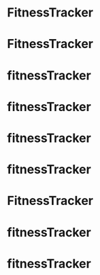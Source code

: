 # FitnessTracker
# FitnessTracker
# fitnessTracker
# fitnessTracker
# fitnessTracker
# fitnessTracker
# FitnessTracker
# fitnessTracker
# fitnessTracker
